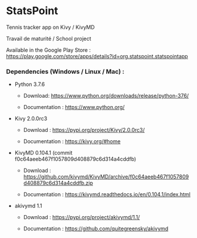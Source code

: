 # StatsPoint
Tennis tracker app on Kivy / KivyMD

Travail de maturité / School project

Available in the Google Play Store : <https://play.google.com/store/apps/details?id=org.statspoint.statspointapp>


### Dependencies (Windows / Linux / Mac) :

* Python 3.7.6 

  * Download: <https://www.python.org/downloads/release/python-376/>
  
  * Documentation : <https://www.python.org/>

* Kivy 2.0.0rc3

  * Download : <https://pypi.org/project/Kivy/2.0.0rc3/>

  * Documentation : <https://kivy.org/#home>

* KivyMD 0.104.1 (commit f0c64aeeb467f1057809d408879c6d314a4cddfb) 

  * Download : <https://github.com/kivymd/KivyMD/archive/f0c64aeeb467f1057809d408879c6d314a4cddfb.zip>
  
  * Documentation : <https://kivymd.readthedocs.io/en/0.104.1/index.html>

* akivymd 1.1

  * Download : <https://pypi.org/project/akivymd/1.1/>
  
  * Documentation : <https://github.com/quitegreensky/akivymd>
